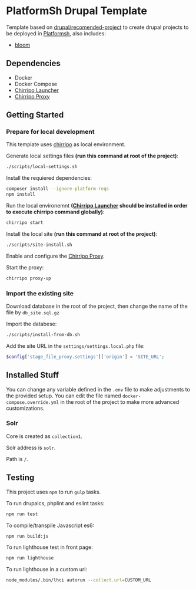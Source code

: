 # PlatformSh Drupal Template

Template based on [drupal/recomended-project](https://github.com/drupal/recommended-project) to create drupal projects to be deployed in [Platformsh](https://platform.sh/), also includes:

- [bloom](https://github.com/ManatiCR/bloom)

## Dependencies

- Docker
- Docker Compose
- [Chirripo Launcher](https://docs.chirripo.dev/chirripo-launcher/)
- [Chirripo Proxy](https://docs.chirripo.dev/chirripo-proxy/)

## Getting Started

### Prepare for local development

This template uses [chirripo](https://docs.chirripo.dev/) as local environment.

Generate local settings files **(run this command at root of the project)**:

```bash
./scripts/local-settings.sh
```

Install the requiered dependencies:

```bash
composer install --ignore-platform-reqs
npm install
```

Run the local environemnt **([Chirripo Launcher](https://docs.chirripo.dev/chirripo-launcher/) should be installed in order to execute chirripo command globally)**:

```bash
chirripo start
```

Install the local site **(run this command at root of the project)**:

```bash
./scripts/site-install.sh
```

Enable and configure the [Chirripo Proxy](https://docs.chirripo.dev/chirripo-proxy/).

Start the proxy:

```bash
chirripo proxy-up
```

### Import the existing site

Download database in the root of the project, then change the name of the file by `db_site.sql.gz`

Import the databese:

```bash
./scripts/install-from-db.sh
```

Add the site URL in the  `settings/settings.local.php` file:

```php
$config['stage_file_proxy.settings']['origin'] = 'SITE_URL';
```

## Installed Stuff

You can change any variable defined in the `.env` file to make adjustments to the provided setup. You can edit the file named `docker-compose.override.yml` in the root of the project to make more advanced customizations.

### Solr

Core is created as `collection1`.

Solr address is `solr`.

Path is `/`.

## Testing

This project uses `npm` to run `gulp` tasks.

To run drupalcs, phplint and eslint tasks:

```bash
npm run test
```

To compile/transpile Javascript es6:

```bash
npm run build:js
```

To run lighthouse test in front page:

```bash
npm run lighthouse
```

To run lighthouse in a custom url:

```bash
node_modules/.bin/lhci autorun --collect.url=CUSTOM_URL
```
